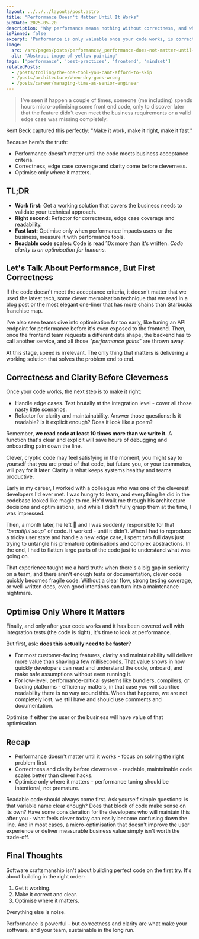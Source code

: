 ```yaml
---
layout: ../../../layouts/post.astro
title: "Performance Doesn't Matter Until It Works"
pubDate: 2025-05-20
description: 'Why performance means nothing without correctness, and why clarity is often the most valuable optimisation of all.'
isPinned: false
excerpt: 'Performance is only valuable once your code works, is correct, and is readable. Build in that order and only optimise where it matters.'
image:
  src: /src/pages/posts/performance/_performance-does-not-matter-until-it-works.jpg
  alt: 'Abstract image of yellow painting'
tags: ['performance', 'best-practices', 'frontend', 'mindset']
relatedPosts:
  - /posts/tooling/the-one-tool-you-cant-afford-to-skip
  - /posts/architecture/when-dry-goes-wrong
  - /posts/career/managing-time-as-senior-engineer
---
```


> I've seen it happen a couple of times, someone (me including) spends hours micro-optimising some front end code, only to discover later that the feature didn't even meet the business requirements or a valid edge case was missing completely.

Kent Beck captured this perfectly: "Make it work, make it right, make it fast."

Because here's the truth:

- Performance doesn't matter until the code meets business acceptance criteria.
- Correctness, edge case coverage and clarity come before cleverness.
- Optimise only where it matters.

## TL;DR

- **Work first:** Get a working solution that covers the business needs to validate your technical approach.
- **Right second:** Refactor for correctness, edge case coverage and readability.
- **Fast last:** Optimise only when performance impacts users or the business, measure it with performance tools.
- **Readable code scales:** Code is read 10x more than it's written. _Code clarity is an optimisation for humans_.

## Let's Talk About Performance, But First Correctness

If the code doesn't meet the acceptance criteria, it doesn't matter that we used the latest tech, some clever memoisation technique that we read in a blog post or the most elegant one-liner that has more chains than Starbucks franchise map.

I've also seen teams dive into optimisation far too early, like tuning an API endpoint for performance before it's even exposed to the frontend. Then, once the frontend team requests a different data shape, the backend has to call another service, and all those _"performance gains"_ are thrown away.

At this stage, speed is irrelevant. The only thing that matters is delivering a working solution that solves the problem end to end.

## Correctness and Clarity Before Cleverness

Once your code works, the next step is to make it right:

- Handle edge cases. Test brutally at the integration level - cover all those nasty little scenarios.
- Refactor for clarity and maintainability. Answer those questions: Is it readable? is it explicit enough? Does it look like a poem?

Remember, **we read code at least 10 times more than we write it.** A function that's clear and explicit will save hours of debugging and onboarding pain down the line.

Clever, cryptic code may feel satisfying in the moment, you might say to yourself that you are proud of that code, but future you, or your teammates, will pay for it later. Clarity is what keeps systems healthy and teams productive.

Early in my career, I worked with a colleague who was one of the cleverest developers I'd ever met. I was hungry to learn, and everything he did in the codebase looked like magic to me. He'd walk me through his architecture decisions and optimisations, and while I didn't fully grasp them at the time, I was impressed.

Then, a month later, he left 🥲 and I was suddenly responsible for that _"beautiful soup"_ of code. It worked - until it didn't. When I had to reproduce a tricky user state and handle a new edge case, I spent two full days just trying to untangle his premature optimisations and complex abstractions. In the end, I had to flatten large parts of the code just to understand what was going on.

That experience taught me a hard truth: when there's a big gap in seniority on a team, and there aren't enough tests or documentation, clever code quickly becomes fragile code. Without a clear flow, strong testing coverage, or well-written docs, even good intentions can turn into a maintenance nightmare.

## Optimise Only Where It Matters

Finally, and only after your code works and it has been covered well with integration tests (the code is right), it's time to look at performance.

But first, ask: **does this actually need to be faster?**

- For most customer-facing features, clarity and maintainability will deliver more value than shaving a few milliseconds. That value shows in how quickly developers can read and understand the code, onboard, and make safe assumptions without even running it.
- For low-level, performance-critical systems like bundlers, compilers, or trading platforms - efficiency matters, in that case you will sacrifice readability there is no way around this. When that happens, we are not completely lost, we still have and should use comments and documentation.

Optimise if either the user or the business will have value of that optimisation.

## Recap

- Performance doesn't matter until it works - focus on solving the right problem first.
- Correctness and clarity before cleverness - readable, maintainable code scales better than clever hacks.
- Optimise only where it matters - performance tuning should be intentional, not premature.

Readable code should always come first. Ask yourself simple questions: is that variable name clear enough? Does that block of code make sense on its own? Have some consideration for the developers who will maintain this after you - what feels clever today can easily become confusing down the line. And in most cases, a micro-optimisation that doesn't improve the user experience or deliver measurable business value simply isn't worth the trade-off.

## Final Thoughts

Software craftsmanship isn't about building perfect code on the first try. It's about building in the right order:

1. Get it working.
2. Make it correct and clear.
3. Optimise where it matters.

Everything else is noise.

Performance is powerful - but correctness and clarity are what make your software, and your team, sustainable in the long run.

